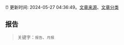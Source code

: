 :alarm_clock: 更新时间: 2024-05-27 04:36:49。[文章来源](/README.md)、[文章分类](/TAGS.md)

## 报告


> 关键字：`报告`、`月报`



